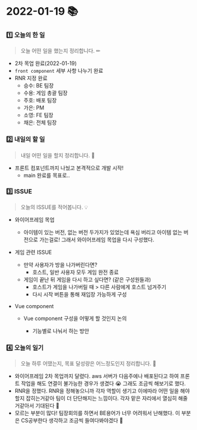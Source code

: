 # 2022-01-19 📚

### 1️⃣ 오늘의 한 일 

> 오늘 어떤 일을 했는지 정리합니다. ✏

- 2차 목업 완료(2022-01-19)
- `front component` 세부 사항 나누기 완료
- RNR 지정 완료
  - 승수: BE 팀장
  - 수용: 게임 총괄 팀장
  - 주호: 배포 팀장
  - 가은: PM
  - 소영: FE 팀장
  - 채은: 전체 팀장




### 2️⃣ 내일의 할 일

> 내일 어떤 일을 할지 정리합니다. 🌟

- 프론트 컴포넌트까지 나눴고 본격적으로 개발 시작!
  - main 완료를 목표로..




### 3️⃣ ISSUE

> 오늘의 ISSUE를 적어봅니다. 💡

- 와이어프레임 목업

  - 아이템이 있는 버전, 없는 버전 두가지가 있었는데 욕심 버리고 아이템 없는 버전으로 가는걸로! 그래서 와이어프레임 목업을 다시 구성했다.

- 게임 관련 ISSUE
  - 만약 사용자가 방을 나가버린다면?
    - 호스트, 일반 사용자 모두 게임 완전 종료
  - 게임이 끝난 뒤 게임을 다시 하고 싶다면? (같은 구성원들과)
    - 호스트가 게임을 나가버릴 때 > 다른 사람에게 호스트 넘겨주기
    - 다시 시작 버튼을 통해 재입장 가능하게 구성

- Vue component

  - Vue component 구성을 어떻게 할 것인지 논의

    - 기능별로 나눠서 하는 방안

      

### 4️⃣ 오늘의 일기

> 오늘 하루 어땠는지, 목표 달성량은 어느정도인지 정리합니다. 🎯

- 와이어프레임 2차 목업까지 달렸다. aws 서버가 다음주에나 배포된다고 하여 프론트 작업을 해도 연결이 불가능한 경우가 생겼다 😭 그래도 조금씩 해보기로 했다.
- RNR을 정했다. RNR을 정해놓으니까 각자 역할이 생기고 이에따라 어떤 일을 해야할지 잡히는거같아 팀이 더 단단해지는 느낌이다. 각자 맡은 자리에서 열심히 해줄거같아서 기대된다 🙏
- 모르는 부분이 많다! 팀장회의를 하면서 BE용어가 너무 어려워서 난해했다. 이 부분은 CS공부한다 생각하고 조금씩 들여다봐야겠다 🤭 

